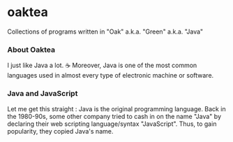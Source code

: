 # oaktea
Collections of programs written in "Oak" a.k.a. "Green" a.k.a. "Java"

### About Oaktea
I just like Java a lot. ☕
Moreover, Java is one of the most common languages used in almost every type of electronic machine or software.

### Java and JavaScript
Let me get this straight : Java is the original programming language. Back in the 1980-90s, some other company tried to cash in on the name "Java" by declaring their web scripting language/syntax "JavaScript". Thus, to gain popularity, they copied Java's name.
